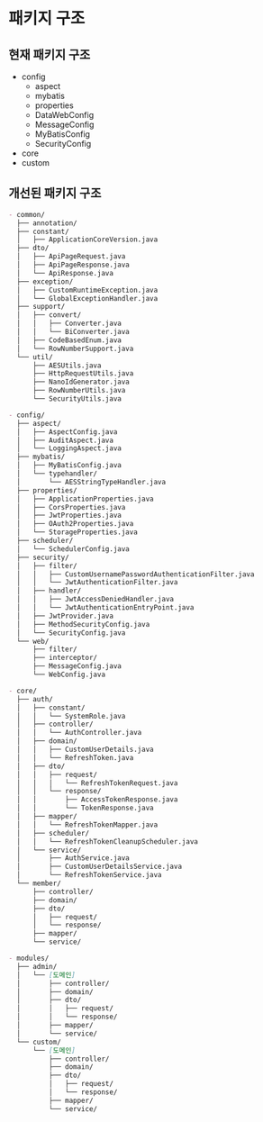 # 패키지 구조

## 현재 패키지 구조

- config
  - aspect
  - mybatis
  - properties
  - DataWebConfig
  - MessageConfig
  - MyBatisConfig
  - SecurityConfig
- core
- custom

## 개선된 패키지 구조

```markdown
- common/
  ├── annotation/
  ├── constant/
  │   ├── ApplicationCoreVersion.java
  ├── dto/
  │   ├── ApiPageRequest.java
  │   ├── ApiPageResponse.java
  │   └── ApiResponse.java
  ├── exception/
  │   ├── CustomRuntimeException.java
  │   └── GlobalExceptionHandler.java
  ├── support/
  │   ├── convert/
  │   │   ├── Converter.java
  │   │   └── BiConverter.java
  │   ├── CodeBasedEnum.java
  │   └── RowNumberSupport.java
  └── util/
      ├── AESUtils.java
      ├── HttpRequestUtils.java
      ├── NanoIdGenerator.java
      ├── RowNumberUtils.java
      └── SecurityUtils.java

- config/
  ├── aspect/
  │   ├── AspectConfig.java
  │   ├── AuditAspect.java
  │   └── LoggingAspect.java
  ├── mybatis/
  │   ├── MyBatisConfig.java
  │   └── typehandler/
  │       └── AESStringTypeHandler.java
  ├── properties/
  │   ├── ApplicationProperties.java
  │   ├── CorsProperties.java
  │   ├── JwtProperties.java
  │   ├── OAuth2Properties.java
  │   └── StorageProperties.java
  ├── scheduler/
  │   └── SchedulerConfig.java
  ├── security/
  │   ├── filter/
  │   │   ├── CustomUsernamePasswordAuthenticationFilter.java
  │   │   └── JwtAuthenticationFilter.java
  │   ├── handler/
  │   │   ├── JwtAccessDeniedHandler.java
  │   │   └── JwtAuthenticationEntryPoint.java
  │   ├── JwtProvider.java
  │   ├── MethodSecurityConfig.java
  │   └── SecurityConfig.java
  └── web/
      ├── filter/
      ├── interceptor/
      ├── MessageConfig.java
      └── WebConfig.java

- core/
  ├── auth/
  │   ├── constant/
  │   │   └── SystemRole.java
  │   ├── controller/
  │   │   └── AuthController.java
  │   ├── domain/
  │   │   ├── CustomUserDetails.java
  │   │   └── RefreshToken.java
  │   ├── dto/
  │   │   ├── request/
  │   │   │   └── RefreshTokenRequest.java
  │   │   └── response/
  │   │       ├── AccessTokenResponse.java
  │   │       └── TokenResponse.java
  │   ├── mapper/
  │   │   └── RefreshTokenMapper.java
  │   ├── scheduler/
  │   │   └── RefreshTokenCleanupScheduler.java
  │   └── service/
  │       ├── AuthService.java
  │       ├── CustomUserDetailsService.java
  │       └── RefreshTokenService.java
  └── member/
      ├── controller/
      ├── domain/
      ├── dto/
      │   ├── request/
      │   └── response/
      ├── mapper/
      └── service/

- modules/
  ├── admin/
  │   └── [도메인]
  │       ├── controller/
  │       ├── domain/
  │       ├── dto/
  │       │   ├── request/
  │       │   └── response/
  │       ├── mapper/
  │       └── service/
  └── custom/
      └── [도메인]
          ├── controller/
          ├── domain/
          ├── dto/
          │   ├── request/
          │   └── response/
          ├── mapper/
          └── service/
```

<!--
@Configuration
public class CacheConfig {

    @Bean
    public Cache<String, String> caffeine() {
        return Caffeine.newBuilder()
                .expireAfterWrite(Duration.ofMinutes(3)) // TTL
                .maximumSize(1000)                      // 용량 제한
                .build();
    }
}

/auth/exchange-code

CustomOAuth2SuccessHandler에서는

리디렉션주소?code=임시코드 의 형태로 반환
(현재는 리디렉션주소?refreshTokenId=리프레시토큰식별자)의 형태임
-->

<!--
@Bean
public SecurityFilterChain securityFilterChain(HttpSecurity http) throws Exception {
    http
        .authorizeHttpRequests(auth -> auth
            .requestMatchers(
                "/oauth2/authorization/**",
                "/login/oauth2/code/**"
            ).permitAll()
            .anyRequest().authenticated()
        )
        .oauth2Login(); // OAuth2 login 설정

    return http.build();
}
-->

<!--
Nitro               Api
/api/auth/sign-in   /auth/sign-in           [credentials]   => [accesstoken, refreshtoken]
/api/auth/sign-out  /auth/sign-out          [refreshtoken]  => []
/api/auth/refresh   /auth/refresh           [refreshtoken]  => [accesstoken, refreshtoken]
/api/auth/token     /auth/refresh-token     [refreshtoken]  => [accesstoken]

/api/users/me       /users/me               []
-->

<!--
FileUtils.java


-->

<!--
도메인 모델에서는 ENUM을 피하는 것이 좋다.
이유는 DB와 ENUM의 강결합을 피하기 위해 String을 사용한다.
-->

<!--
🧱 구조 정의
📌 Entity (Domain) - Post.java
java
복사
편집
@Getter
@AllArgsConstructor
public class Post {
    private final Long id;
    private final String title;
    private final String content;
    private final Long authorId;
    private final LocalDateTime createdAt;
    private final LocalDateTime updatedAt;

    public static Post create(String title, String content, Long authorId) {
        return new Post(null, title, content, authorId, null, null);
    }

    public Post update(String title, String content) {
        return new Post(this.id, title, content, this.authorId, this.createdAt, LocalDateTime.now());
    }
}
📌 DTO
java
복사
편집
@Getter
@AllArgsConstructor
public class PostRequest {
    private final String title;
    private final String content;
}
java
복사
편집
@Getter
@AllArgsConstructor
public class PostUpdateRequest {
    private final String title;
    private final String content;
}
java
복사
편집
@Getter
@Builder
@AllArgsConstructor
public class PostResponse {
    private final Long id;
    private final String title;
    private final String content;
    private final String authorName;
    private final LocalDateTime createdAt;
}
💾 Mapper
📄 PostMapper.java
java
복사
편집
@Mapper
public interface PostMapper {

    void insert(Post post);

    void update(Post post);

    void delete(@Param("id") Long id);

    Post findById(@Param("id") Long id);

    List<PostResponse> findAllWithAuthorName();
}
📄 PostMapper.xml
xml
복사
편집
<insert id="insert" parameterType="Post">
    INSERT INTO post (title, content, author_id, created_at)
    VALUES (#{title}, #{content}, #{authorId}, NOW())
</insert>

<update id="update" parameterType="Post">
    UPDATE post
    SET title = #{title}, content = #{content}, updated_at = NOW()
    WHERE id = #{id}
</update>

<delete id="delete">
    DELETE FROM post WHERE id = #{id}
</delete>

<select id="findById" resultType="Post">
    SELECT id, title, content, author_id, created_at, updated_at
    FROM post
    WHERE id = #{id}
</select>

<select id="findAllWithAuthorName" resultType="PostResponse">
    SELECT 
        p.id, p.title, p.content, m.username AS authorName, p.created_at
    FROM post p
    JOIN member m ON p.author_id = m.id
    ORDER BY p.created_at DESC
</select>
🧠 Service
📄 PostService.java
java
복사
편집
@RequiredArgsConstructor
@Service
public class PostService {

    private final PostMapper postMapper;

    public List<PostResponse> getAllPosts() {
        return postMapper.findAllWithAuthorName();
    }

    public PostResponse getPost(Long postId) {
        Post post = postMapper.findById(postId);
        // 응답 전용 DTO로 변환
        return PostResponse.builder()
            .id(post.getId())
            .title(post.getTitle())
            .content(post.getContent())
            .authorName("작성자 조회 로직 필요")
            .createdAt(post.getCreatedAt())
            .build();
    }

    public void createPost(PostRequest request, Long authorId) {
        Post post = Post.create(request.getTitle(), request.getContent(), authorId);
        postMapper.insert(post);
    }

    public void updatePost(Long postId, PostUpdateRequest request) {
        Post original = postMapper.findById(postId);
        Post updated = original.update(request.getTitle(), request.getContent());
        postMapper.update(updated);
    }

    public void deletePost(Long postId) {
        postMapper.delete(postId);
    }
}
🎯 Controller
java
복사
편집
@RestController
@RequiredArgsConstructor
@RequestMapping("/posts")
public class PostController {

    private final PostService postService;

    @GetMapping
    public List<PostResponse> list() {
        return postService.getAllPosts();
    }

    @GetMapping("/{id}")
    public PostResponse detail(@PathVariable Long id) {
        return postService.getPost(id);
    }

    @PostMapping
    public ResponseEntity<Void> create(@RequestBody PostRequest request,
                                       @AuthenticationPrincipal CustomUserDetails user) {
        postService.createPost(request, user.getId());
        return ResponseEntity.status(HttpStatus.CREATED).build();
    }

    @PutMapping("/{id}")
    public ResponseEntity<Void> update(@PathVariable Long id,
                                       @RequestBody PostUpdateRequest request) {
        postService.updatePost(id, request);
        return ResponseEntity.ok().build();
    }

    @DeleteMapping("/{id}")
    public ResponseEntity<Void> delete(@PathVariable Long id) {
        postService.deletePost(id);
        return ResponseEntity.noContent().build();
    }
}
✅ 정리
계층	역할	사용 객체
Controller	요청/응답 처리	DTO만 사용
Service	비즈니스 로직 처리	DTO ↔ Entity 변환
Mapper	DB 액세스	Entity (조회는 DTO도 가능)
XML	실제 쿼리 정의	Entity for Insert/Update, DTO for Select

필요하시다면 이 게시판 예제를 기반으로 테스트 코드, 댓글 기능 확장, 페이징 처리 등도 이어서 도와드릴 수 있어요.
-->

<!--
🧠 구조 분석: 인증 & 사용자 정보 분리 전략
클라이언트 플로우
리프레시 토큰 쿠키 확인

없다면 "로그아웃 상태"

리프레시 토큰으로 액세스 토큰 요청 (/auth/refresh-access)

성공 시 새 액세스 토큰 발급 (리프레시 토큰은 그대로 유지)

실패 시 → "로그아웃 처리"

액세스 토큰으로 세션 정보 요청 (/auth/me 또는 /users/me)

성공 시 사용자 정보 수신 → 로그인 유지

실패 시 → "로그아웃 처리"

✅ 장점
항목	설명
🔒 보안 강화	JWT만으로 인증하지 않고 사용자 정보를 명시적으로 검증
⚙ 세션 상태 없음	서버는 상태를 저장하지 않음 (stateless)
🪪 사용자 정보 최신화	JWT에 포함된 오래된 정보 대신 DB 기반 정보 반환 가능
🔁 갱신 로직 분리	액세스 토큰 재발급과 사용자 정보 조회를 분리 관리

✨ 추천 설계
1. /auth/refresh-access – 액세스 토큰 재발급
입력: refreshToken (쿠키 또는 Authorization 헤더)

출력: accessToken (Authorization 헤더 또는 응답 바디)

리프레시 토큰은 로테이션하지 않음 (access-only 갱신)

2. /auth/me – 사용자 세션 정보 조회
입력: Authorization: Bearer {accessToken}

처리: JWT에서 userId 파싱 → DB 조회

출력: UserInfoResponse (username, nickname, role 등)

java
복사
편집
@GetMapping("/auth/me")
public ResponseEntity<UserInfoResponse> getMyInfo(@AuthenticationPrincipal CustomUserDetails userDetails) {
    return ResponseEntity.ok(userService.getUserInfo(userDetails.getId()));
}
3. /auth/refresh – 액세스 + 리프레시 로테이션
리프레시 토큰 만료 or 명시적 요청 시 사용

📌 주의할 점
accessToken이 유효해도, 그 사용자 정보가 DB에서 삭제되었거나 탈퇴된 상태라면 /auth/me는 401 Unauthorized 를 리턴해야 합니다.

로컬스토리지에는 절대 refreshToken 저장 금지 (XSS 위험). 쿠키만 사용하세요 (HttpOnly, Secure 설정).

🎯 요약
목적	경로	설명
access 재발급	/auth/refresh-access	refresh 토큰으로 access 발급
세션 정보 조회	/auth/me	access 토큰 기반 사용자 정보 반환
완전 재발급	/auth/refresh	refresh & access 로테이션

이 구조는 스프링 시큐리티 + MyBatis + 커스텀 인증 환경에서 매우 안정적이며, OAuth2 로그인에도 쉽게 확장할 수 있습니다.

필요하다면 각 엔드포인트 컨트롤러/서비스/매퍼도 함께 작성해드릴 수 있어요.
-->

<!--
@ConditionalOnProperty(name = "scheduler.refresh-token.enabled", havingValue = "true", matchIfMissing = true)

로
-->

<!--
update 등은 read then write 패턴이 일반적임

public void updateMember(UpdateMemberRequest request) {
    Member member = memberMapper.findById(request.getId());

    if (member == null) {
        throw new NotFoundException("Member not found");
    }

    if (request.getUsername() != null) {
        member.setUsername(request.getUsername());
    }

    // Auditing 처리 (AOP나 직접)
    member.setUpdatedBy(SecurityUtils.getCurrentUserId());

    memberMapper.update(member);
}
-->

<!--
✅ 권장 방식:
AdminMemberController → AdminMemberService → MemberService

✅ 이유 1: 표현 계층과 도메인 계층을 분리
AdminMemberController는 관리자 요청의 특수성을 담당합니다.

MemberService는 도메인 로직을 담당합니다.

이 둘 사이에 AdminMemberService가 있으면, 컨트롤러가 도메인 서비스와 직접 얽히지 않음 → 역할 분리, 유지보수성 상승.
-->

<!--
1. security.filter
보안 흐름에 직접 관여하는 Spring Security 필터 체인용 필터
(보통 OncePerRequestFilter 또는 GenericFilterBean 확장)

| 예시                        | 설명                      |
| ------------------------- | ----------------------- |
| `JwtAuthenticationFilter` | JWT 토큰 기반 인증 필터         |
| `ExceptionHandlingFilter` | 인증 예외 변환                |
| `TokenValidationFilter`   | 헤더에 토큰이 존재할 경우 유효성 체크 등 |


2. web.filter
전역 요청 처리나 공통 HTTP 흐름 처리용 일반적인 웹 필터
(Spring Security와 직접 무관)

| 예시                | 설명                          |
| ----------------- | --------------------------- |
| `LoggingFilter`   | 요청/응답 로그 처리                 |
| `RequestIdFilter` | 추적용 UUID 생성 및 MDC 등록        |
| `XSSFilter`       | XSS 방지용 HTML sanitizer 필터 등 |

-->

<!--
com.xenialsoft.api
├── common                     # 공통 유틸리티, DTO, 예외, 보안 등
│   ├── annotation             # @Auditable 등 AOP 대상 어노테이션
│   ├── dto                    # ApiResponse, ApiPageRequest, ApiPageResponse 등
│   ├── exception              # GlobalExceptionHandler, 커스텀 예외
│   ├── support                # RowNumberSupport, Auditable 인터페이스 등
│   └── util                   # AESUtils, LoggingUtils, NanoIdGenerator 등
│
├── config                     # 설정
│   ├── aspect                 # AuditAspect, LoggingAspect 등
│   ├── security               # SecurityConfig, JwtProvider, 필터 등
│   ├── scheduler              # RefreshTokenCleanupScheduler 등
│   ├── web                    # WebMvc 설정, Interceptor, 등
│   ├── mybatis                # MyBatis 설정, TypeHandler, Mapper XML 등
│   └── properties             # AesProperties, MessageProperties 등
│
├── core                       # 핵심 도메인 계층
│   ├── auth                   # 로그인/인증/토큰 관련
│   │   ├── controller
│   │   ├── service
│   │   ├── mapper
│   │   ├── domain             # 엔티티 (RefreshToken 등)
│   │   ├── dto                # TokenRequest, TokenResponse 등
│   │   └── support            # AuthConverter, AuthAssembler
│   │
│   ├── member                 # 사용자 도메인
│   │   ├── controller
│   │   ├── service
│   │   ├── mapper
│   │   ├── domain
│   │   └── dto
│   │
│   └── [추가 도메인]          # 예: 게시판, 예약 등
│
├── admin                      # 관리자 전용 기능
│   └── [도메인 단위로 구성]   # admin.member, admin.appointment 등
│
├── custom                     # 사이트/지점별 커스터마이징 기능
│   └── [도메인 단위로 구성]   # custom.notice, custom.member 등
│
└── Application.java           # 메인 실행 클래스
-->